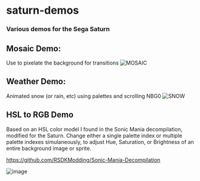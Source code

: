 # saturn-demos
### Various demos for the Sega Saturn
## Mosaic Demo:
Use to pixelate the background for transitions
![MOSAIC](https://github.com/bimmerlabs/saturn-demos/assets/28711621/93c0b708-6192-443e-9ee3-988c0c9b5cfa)
## Weather Demo:
Animated snow (or rain, etc) using palettes and scrolling NBG0
![SNOW](https://github.com/bimmerlabs/saturn-demos/assets/28711621/d6fd4686-5214-4d73-94f8-5a8965c660c3)
## HSL to RGB Demo
Based on an HSL color model I found in the Sonic Mania decompilation, modified for the Saturn.  Change either a single palette index or multiple palette indexes simulaneously, to adjust Hue, Saturation, or Brightness of an entire background image or sprite.

https://github.com/RSDKModding/Sonic-Mania-Decompilation

![image](https://github.com/user-attachments/assets/50df1d69-58dd-4aa7-9602-765deac8e36e)
